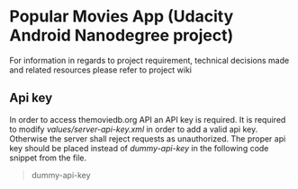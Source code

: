 # Popular Movies App (Udacity Android Nanodegree project)
For information in regards to project requirement, technical decisions made and related resources please refer to
project wiki

## Api key
In order to access themoviedb.org API an API key is required. It is required to modify *values/server-api-key.xml* in
 order to add a valid api key. Otherwise the server shall reject requests as unauthorized. The proper api key should
 be placed instead of *dummy-api-key* in the following code snippet from the file.
><string name="server_api_key">dummy-api-key</string>